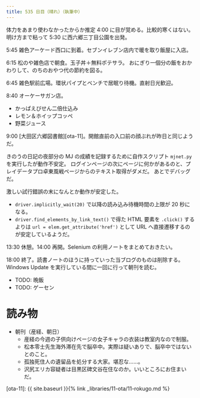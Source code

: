```yaml
---
title: 535 日目（晴れ）（執筆中）
---
```


体力をあまり使わなかったからか推定 4:00 に目が覚める。比較的寒くはない。
明け方まで粘って 5:30 に西六郷三丁目公園を出発。

5:45 雑色アーケード西口に到着。セブンイレブン店内で暖を取り飯屋に入店。

6:15 松のや雑色店で朝食。玉子丼＋無料ポテサラ。
おにぎり一個分の飯をおかわりして、のちのおやつ代の節約を図る。

6:45 雑色駅前広場。環状パイプとベンチで居眠り待機。直射日光歓迎。

8:40 オーケーサガン店。
* かっぱえびせん二倍仕込み
* レモン＆ホイップコッペ
* 野菜ジュース

9:00 [大田区六郷図書館][ota-11]。開館直前の入口前の顔ぶれが昨日と同じようだ。

きのうの日記の夜部分の MJ の成績を記録するために自作スクリプト `mjnet.py` を実行したが動作不安定。
ログインページの次にページに何かがあるのと、プレイデータプロ卓東風戦ページからのテキスト取得がダメだ。
あとでデバッグだ。

激しい試行錯誤の末になんとか動作が安定した。
* `driver.implicitly_wait(20)` で以降の読み込み待機時間の上限が 20 秒になる。
* `driver.find_elements_by_link_text()` で得た HTML 要素を `.click()` するよりは
  `url = elem.get_attribute('href')` として URL へ直接遷移するのが安定しているようだ。

13:30 休憩。14:00 再開。Selenium の利用ノートをまとめておきたい。

18:00 終了。読書ノートのほうに持っていった当ブログのものは削除する。
Windows Update を実行している間に一回に行って朝刊を読む。

* TODO: 晩飯
* TODO: ゲーセン

# 読み物

* 朝刊（産経、朝日）
  * 産経の今週の子供向けページの女子キャラの衣装は教室内なので制服。
  * 松本零士先生海外滞在先で脳卒中。実際は疑いありで、脳卒中ではないとのこと。
  * 孤独死住人の遺留品を処分する大家。堪忍な……。
  * 沢尻エリカ容疑者は目黒区碑文谷在住なのか。いいところにお住まいだ。

[ota-11]: {{ site.baseurl }}{% link _libraries/11-ota/11-rokugo.md %}
